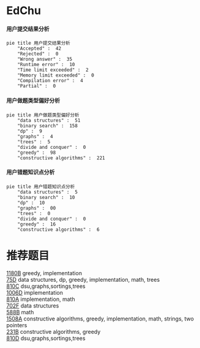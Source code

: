 # EdChu

<!-- tabs:start -->



#### **用户提交结果分析**

```mermaid
pie title 用户提交结果分析
    "Accepted" :  42
    "Rejected" :  0
    "Wrong answer" :  35
    "Runtime error" :  10
    "Time limit exceeded" :  2
    "Memory limit exceeded" :  0
    "Compilation error" :  4
    "Partial" :  0
```

#### **用户做题类型偏好分析**

```mermaid
pie title 用户做题类型偏好分析
    "data structures" :  51
    "binary search" :  158
    "dp" :  9
    "graphs" :  4
    "trees" :  5
    "divide and conquer" :  0
    "greedy" :  98
    "constructive algorithms" :  221
```
#### **用户错题知识点分析**

```mermaid
pie title 用户错题知识点分析
    "data structures" :  5
    "binary search" :  10
    "dp" :  10
    "graphs" :  00
    "trees" :  0
    "divide and conquer" :  0
    "greedy" :  16
    "constructive algorithms" :  6
```



<!-- tabs:end -->
# 推荐题目
[1180B](https://codeforces.com/contest/1180/problem/B)		greedy,
                        implementation		  
[75D](https://codeforces.com/contest/75/problem/D)		data structures,
                        dp,
                        greedy,
                        implementation,
                        math,
                        trees		  
[810C](https://codeforces.com/contest/810/problem/C)		dsu,graphs,sortings,trees		  
[1006D](https://codeforces.com/contest/1006/problem/D)		implementation		  
[810A](https://codeforces.com/contest/810/problem/A)		implementation,
                        math		  
[702F](https://codeforces.com/contest/702/problem/F)		data structures		  
[588B](https://codeforces.com/contest/588/problem/B)		math		  
[1508A](https://codeforces.com/contest/1508/problem/A)		constructive algorithms,
                        greedy,
                        implementation,
                        math,
                        strings,
                        two pointers		  
[231B](https://codeforces.com/contest/231/problem/B)		constructive algorithms,
                        greedy		  
[810D](https://codeforces.com/contest/810/problem/D)		dsu,graphs,sortings,trees		  

